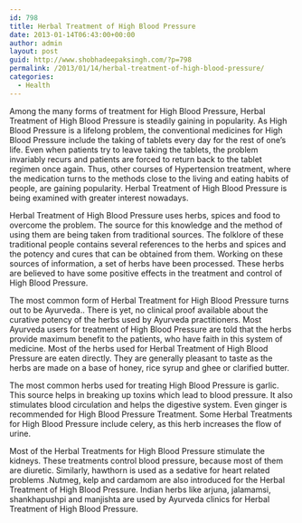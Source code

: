```yaml
---
id: 798
title: Herbal Treatment of High Blood Pressure
date: 2013-01-14T06:43:00+00:00
author: admin
layout: post
guid: http://www.shobhadeepaksingh.com/?p=798
permalink: /2013/01/14/herbal-treatment-of-high-blood-pressure/
categories:
  - Health
---
```

Among the many forms of treatment for High Blood Pressure, Herbal Treatment of High Blood Pressure is steadily gaining in popularity. As High Blood Pressure is a lifelong problem, the conventional medicines for High Blood Pressure include the taking of tablets every day for the rest of one’s life. Even when patients try to leave taking the tablets, the problem invariably recurs and patients are forced to return back to the tablet regimen once again. Thus, other courses of Hypertension treatment, where the medication turns to the methods close to the living and eating habits of people, are gaining popularity. Herbal Treatment of High Blood Pressure is being examined with greater interest nowadays.

Herbal Treatment of High Blood Pressure uses herbs, spices and food to overcome the problem. The source for this knowledge and the method of using them are being taken from traditional sources. The folklore of these traditional people contains several references to the herbs and spices and the potency and cures that can be obtained from them. Working on these sources of information, a set of herbs have been processed. These herbs are believed to have some positive effects in the treatment and control of High Blood Pressure.

The most common form of Herbal Treatment for High Blood Pressure turns out to be Ayurveda.. There is yet, no clinical proof available about the curative potency of the herbs used by Ayurveda practitioners. Most Ayurveda users for treatment of High Blood Pressure are told that the herbs provide maximum benefit to the patients, who have faith in this system of medicine. Most of the herbs used for Herbal Treatment of High Blood Pressure are eaten directly. They are generally pleasant to taste as the herbs are made on a base of honey, rice syrup and ghee or clarified butter.

The most common herbs used for treating High Blood Pressure is garlic. This source helps in breaking up toxins which lead to blood pressure. It also stimulates blood circulation and helps the digestive system. Even ginger is recommended for High Blood Pressure Treatment. Some Herbal Treatments for High Blood Pressure include celery, as this herb increases the flow of urine.

Most of the Herbal Treatments for High Blood Pressure stimulate the kidneys. These treatments control blood pressure, because most of them are diuretic. Similarly, hawthorn is used as a sedative for heart related problems .Nutmeg, kelp and cardamom are also introduced for the Herbal Treatment of High Blood Pressure. Indian herbs like arjuna, jalamamsi, shankhapushpi and manjishta are used by Ayurveda clinics for Herbal Treatment of High Blood Pressure.
